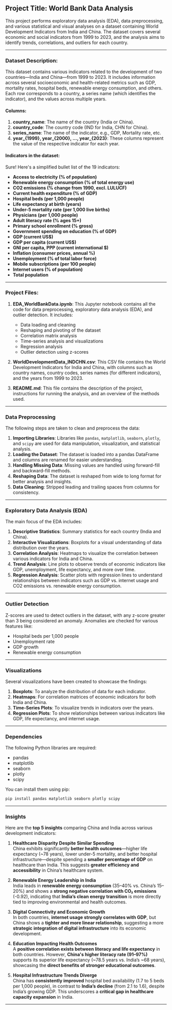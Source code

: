 ## Project Title: World Bank Data Analysis

This project performs exploratory data analysis (EDA), data preprocessing, and various statistical and visual analyses on a dataset containing World Development Indicators from India and China. The dataset covers several economic and social indicators from 1999 to 2023, and the analysis aims to identify trends, correlations, and outliers for each country.


---

### Dataset Description:
This dataset contains various indicators related to the development of two countries—India and China—from 1999 to 2023. It includes information across several socioeconomic and health-related metrics such as GDP, mortality rates, hospital beds, renewable energy consumption, and others. Each row corresponds to a country, a series name (which identifies the indicator), and the values across multiple years.

#### Columns:
1. **country_name**: The name of the country (India or China).
2. **country_code**: The country code (IND for India, CHN for China).
3. **series_name**: The name of the indicator, e.g., GDP, Mortality rate, etc.
4. **year_{1999}, year_{2000}, ..., year_{2023}**: These columns represent the value of the respective indicator for each year.

#### Indicators in the dataset:
Sure! Here's a simplified bullet list of the 19 indicators:

- **Access to electricity (% of population)**  
- **Renewable energy consumption (% of total energy use)**  
- **CO2 emissions (% change from 1990, excl. LULUCF)**  
- **Current health expenditure (% of GDP)**  
- **Hospital beds (per 1,000 people)**  
- **Life expectancy at birth (years)**  
- **Under-5 mortality rate (per 1,000 live births)**  
- **Physicians (per 1,000 people)**  
- **Adult literacy rate (% ages 15+)**  
- **Primary school enrollment (% gross)**  
- **Government spending on education (% of GDP)**  
- **GDP (current US$)**  
- **GDP per capita (current US$)**  
- **GNI per capita, PPP (current international $)**  
- **Inflation (consumer prices, annual %)**  
- **Unemployment (% of total labor force)**  
- **Mobile subscriptions (per 100 people)**  
- **Internet users (% of population)**  
- **Total population**


---

### Project Files:

1. **EDA_WorldBankData.ipynb**: This Jupyter notebook contains all the code for data preprocessing, exploratory data analysis (EDA), and outlier detection. It includes:
   - Data loading and cleaning
   - Reshaping and pivoting of the dataset
   - Correlation matrix analysis
   - Time-series analysis and visualizations
   - Regression analysis
   - Outlier detection using z-scores

2. **WorldDevelopmentData_lNDCHN.csv**: This CSV file contains the World Development Indicators for India and China, with columns such as country names, country codes, series names (for different indicators), and the years from 1999 to 2023.

3. **README.md**: This file contains the description of the project, instructions for running the analysis, and an overview of the methods used.

---

### Data Preprocessing

The following steps are taken to clean and preprocess the data:
1. **Importing Libraries**: Libraries like `pandas`, `matplotlib`, `seaborn`, `plotly`, and `scipy` are used for data manipulation, visualization, and statistical analysis.
2. **Loading the Dataset**: The dataset is loaded into a pandas DataFrame and columns are renamed for easier understanding.
3. **Handling Missing Data**: Missing values are handled using forward-fill and backward-fill methods.
4. **Reshaping Data**: The dataset is reshaped from wide to long format for better analysis and insights.
5. **Data Cleaning**: Stripped leading and trailing spaces from columns for consistency.

---

### Exploratory Data Analysis (EDA)

The main focus of the EDA includes:
1. **Descriptive Statistics**: Summary statistics for each country (India and China).
2. **Interactive Visualizations**: Boxplots for a visual understanding of data distribution over the years.
3. **Correlation Analysis**: Heatmaps to visualize the correlation between various indicators for India and China.
4. **Trend Analysis**: Line plots to observe trends of economic indicators like GDP, unemployment, life expectancy, and more over time.
5. **Regression Analysis**: Scatter plots with regression lines to understand relationships between indicators such as GDP vs. internet usage and CO2 emissions vs. renewable energy consumption.

---

### Outlier Detection

Z-scores are used to detect outliers in the dataset, with any z-score greater than 3 being considered an anomaly. Anomalies are checked for various features like:
- Hospital beds per 1,000 people
- Unemployment rate
- GDP growth
- Renewable energy consumption

---

### Visualizations

Several visualizations have been created to showcase the findings:
1. **Boxplots**: To analyze the distribution of data for each indicator.
2. **Heatmaps**: For correlation matrices of economic indicators for both India and China.
3. **Time-Series Plots**: To visualize trends in indicators over the years.
4. **Regression Plots**: To show relationships between various indicators like GDP, life expectancy, and internet usage.
   
---

### Dependencies

The following Python libraries are required:
- pandas
- matplotlib
- seaborn
- plotly
- scipy

You can install them using pip:
```bash
pip install pandas matplotlib seaborn plotly scipy
```

---
### Insights

Here are the **top 5 insights** comparing China and India across various development indicators:

1. **Healthcare Disparity Despite Similar Spending**  
   China exhibits significantly **better health outcomes**—higher life expectancy (~78 years), lower under-5 mortality, and better hospital infrastructure—despite spending a **smaller percentage of GDP** on healthcare than India. This suggests **greater efficiency and accessibility** in China’s healthcare system.

2. **Renewable Energy Leadership in India**  
   India leads in **renewable energy consumption** (35–40% vs. China’s 15–20%) and shows a **strong negative correlation with CO₂ emissions** (-0.92), indicating that **India’s clean energy transition** is more directly tied to improving environmental and health outcomes.

3. **Digital Connectivity and Economic Growth**  
   In both countries, **internet usage strongly correlates with GDP**, but China shows a **tighter and more linear relationship**, suggesting a more **strategic integration of digital infrastructure** into its economic development.

4. **Education Impacting Health Outcomes**  
   A **positive correlation exists between literacy and life expectancy** in both countries. However, **China's higher literacy rate (91–97%)** supports its superior life expectancy (~78.5 years vs. India’s ~68 years), showcasing the **direct benefits of stronger educational outcomes**.

5. **Hospital Infrastructure Trends Diverge**  
   China has **consistently improved** hospital bed availability (1.7 to 5 beds per 1,000 people), in contrast to **India’s decline** (from 2.1 to 1.6), despite India’s growing GDP. This underscores a **critical gap in healthcare capacity expansion** in India.

---
